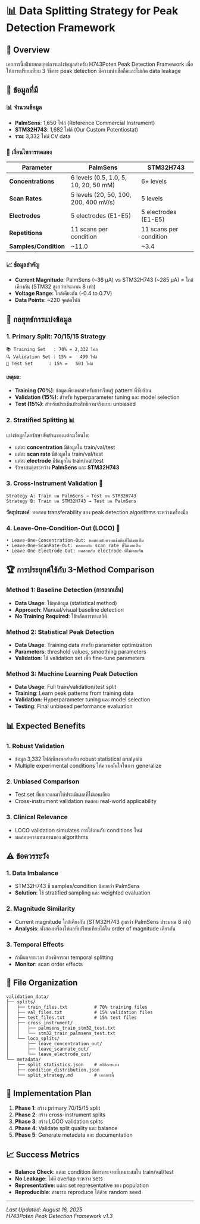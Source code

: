 # 📊 Data Splitting Strategy for Peak Detection Framework

## 🎯 Overview
เอกสารนี้อธิบายกลยุทธ์การแบ่งข้อมูลสำหรับ H743Poten Peak Detection Framework เพื่อให้การเปรียบเทียบ 3 วิธีการ peak detection มีความน่าเชื่อถือและไม่เกิด data leakage

## 📁 ข้อมูลที่มี

### 📊 จำนวนข้อมูล
- **PalmSens**: 1,650 ไฟล์ (Reference Commercial Instrument)
- **STM32H743**: 1,682 ไฟล์ (Our Custom Potentiostat)
- **รวม**: 3,332 ไฟล์ CV data

### 🧪 เงื่อนไขการทดลอง
| Parameter | PalmSens | STM32H743 |
|-----------|----------|-----------|
| **Concentrations** | 6 levels (0.5, 1.0, 5, 10, 20, 50 mM) | 6+ levels |
| **Scan Rates** | 5 levels (20, 50, 100, 200, 400 mV/s) | 5 levels |
| **Electrodes** | 5 electrodes (E1-E5) | 5 electrodes (E1-E5) |
| **Repetitions** | 11 scans per condition | 11 scans per condition |
| **Samples/Condition** | ~11.0 | ~3.4 |

### 📈 ข้อมูลสำคัญ
- **Current Magnitude**: PalmSens (~36 µA) vs STM32H743 (~285 µA) = ใกล้เคียงกัน (STM32 สูงกว่าประมาณ 8 เท่า)
- **Voltage Range**: ใกล้เคียงกัน (-0.4 to 0.7V)
- **Data Points**: ~220 จุดต่อไฟล์

## 🎲 กลยุทธ์การแบ่งข้อมูล

### 1. **Primary Split: 70/15/15 Strategy**
```
📚 Training Set   : 70% = 2,332 ไฟล์
🔍 Validation Set : 15% =   499 ไฟล์  
🧪 Test Set      : 15% =   501 ไฟล์
```

#### เหตุผล:
- **Training (70%)**: ข้อมูลเพียงพอสำหรับการเรียนรู้ pattern ที่ซับซ้อน
- **Validation (15%)**: สำหรับ hyperparameter tuning และ model selection
- **Test (15%)**: สำหรับประเมินประสิทธิภาพจริงแบบ unbiased

### 2. **Stratified Splitting** 📊
แบ่งข้อมูลโดยรักษาสัดส่วนของแต่ละเงื่อนไข:
- แต่ละ **concentration** มีข้อมูลใน train/val/test
- แต่ละ **scan rate** มีข้อมูลใน train/val/test
- แต่ละ **electrode** มีข้อมูลใน train/val/test
- รักษาสมดุลระหว่าง **PalmSens** และ **STM32H743**

### 3. **Cross-Instrument Validation** 🔄
```
Strategy A: Train บน PalmSens → Test บน STM32H743
Strategy B: Train บน STM32H743 → Test บน PalmSens
```
**วัตถุประสงค์**: ทดสอบ transferability ของ peak detection algorithms ระหว่างเครื่องมือ

### 4. **Leave-One-Condition-Out (LOCO)** 🌟
```
• Leave-One-Concentration-Out: ทดสอบกับความเข้มข้นที่ไม่เคยเห็น
• Leave-One-ScanRate-Out: ทดสอบกับ scan rate ที่ไม่เคยเห็น
• Leave-One-Electrode-Out: ทดสอบกับ electrode ที่ไม่เคยเห็น
```

## 🏆 การประยุกต์ใช้กับ 3-Method Comparison

### Method 1: Baseline Detection (การลากเส้น)
- **Data Usage**: ใช้ทุกข้อมูล (statistical method)
- **Approach**: Manual/visual baseline detection
- **No Training Required**: ใช้หลักการทางสถิติ

### Method 2: Statistical Peak Detection  
- **Data Usage**: Training data สำหรับ parameter optimization
- **Parameters**: threshold values, smoothing parameters
- **Validation**: ใช้ validation set เพื่อ fine-tune parameters

### Method 3: Machine Learning Peak Detection
- **Data Usage**: Full train/validation/test split
- **Training**: Learn peak patterns from training data
- **Validation**: Hyperparameter tuning และ model selection
- **Testing**: Final unbiased performance evaluation

## 📊 Expected Benefits

### 1. **Robust Validation**
- ข้อมูล 3,332 ไฟล์เพียงพอสำหรับ robust statistical analysis
- Multiple experimental conditions ให้ความมั่นใจในการ generalize

### 2. **Unbiased Comparison**
- Test set ที่แยกออกมาให้ประเมินผลที่ไม่เอนเอียง
- Cross-instrument validation ทดสอบ real-world applicability

### 3. **Clinical Relevance**
- LOCO validation simulates การใช้งานกับ conditions ใหม่
- ทดสอบความทนทานของ algorithms

## ⚠️ ข้อควรระวัง

### 1. **Data Imbalance**
- STM32H743 มี samples/condition น้อยกว่า PalmSens
- **Solution**: ใช้ stratified sampling และ weighted evaluation

### 2. **Magnitude Similarity**
- Current magnitude ใกล้เคียงกัน (STM32H743 สูงกว่า PalmSens ประมาณ 8 เท่า)
- **Analysis**: ทั้งสองเครื่องให้ผลที่เปรียบเทียบได้ใน order of magnitude เดียวกัน

### 3. **Temporal Effects**
- ถ้ามีผลจากเวลา ต้องพิจารณา temporal splitting
- **Monitor**: scan order effects

## 📁 File Organization

```
validation_data/
├── splits/
│   ├── train_files.txt          # 70% training files
│   ├── val_files.txt            # 15% validation files  
│   ├── test_files.txt           # 15% test files
│   ├── cross_instrument/
│   │   ├── palmsens_train_stm32_test.txt
│   │   └── stm32_train_palmsens_test.txt
│   └── loco_splits/
│       ├── leave_concentration_out/
│       ├── leave_scanrate_out/
│       └── leave_electrode_out/
└── metadata/
    ├── split_statistics.json    # สถิติการแบ่ง
    ├── condition_distribution.json
    └── split_strategy.md        # เอกสารนี้
```

## 🔄 Implementation Plan

1. **Phase 1**: สร้าง primary 70/15/15 split
2. **Phase 2**: สร้าง cross-instrument splits  
3. **Phase 3**: สร้าง LOCO validation splits
4. **Phase 4**: Validate split quality และ balance
5. **Phase 5**: Generate metadata และ documentation

## 📈 Success Metrics

- **Balance Check**: แต่ละ condition มีการกระจายที่เหมาะสมใน train/val/test
- **No Leakage**: ไม่มี overlap ระหว่าง sets
- **Representative**: แต่ละ set representative ของ population
- **Reproducible**: สามารถ reproduce ได้ด้วย random seed

---

*Last Updated: August 16, 2025*  
*H743Poten Peak Detection Framework v1.3*

